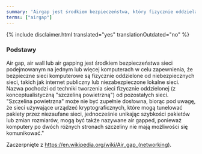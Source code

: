 ```yaml
---
summary: 'Airgap jest środkiem bezpieczeństwa, który fizycznie oddziela komputer lub inne urządzenie od wszystkich sieci, takich jak internet.'
terms: ["airgap"]
---
```


{% include disclaimer.html translated="yes" translationOutdated="no" %}

### Podstawy

Air gap, air wall lub air gapping jest środkiem bezpieczeństwa sieci
podejmowanym na jednym lub więcej komputerach w celu zapewnienia, że
bezpieczne sieci komputerowe są fizycznie oddzielone od niebezpiecznych
sieci, takich jak internet publiczny lub niezabezpieczone lokalne
sieci. Nazwa pochodzi od techniki tworzenia sieci fizycznie oddzielonej (z
konceptualistyczną "szczeliną powietrzną") od pozostałych sieci. "Szczelina
powietrzna" może nie być zupełnie dosłowna, biorąc pod uwagę, że sieci
używające urządzeć kryptograficznych, które mogą tunelować pakiety przez
niezaufane sieci, jednocześnie unikając szybkości pakietów lub zmian
rozmiarów, mogą być także nazywane air gapped, ponieważ komputery po dwóch
różnych stronach szczeliny nie mają możliwości się komunikować."

Zaczerpnięte z https://en.wikipedia.org/wiki/Air_gap_(networking).
